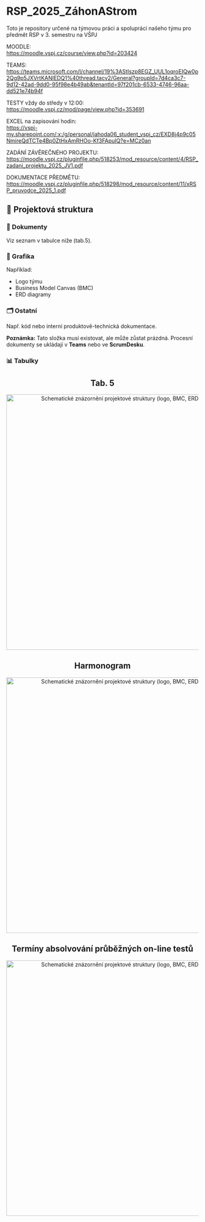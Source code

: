 # RSP_2025_ZáhonAStrom
Toto je repository určené na týmovou práci a spolupráci našeho týmu pro předmět RSP v 3. semestru na VŠPJ

MOODLE: <br/>
<a href="https://moodle.vspj.cz/course/view.php?id=203424" target="_blank">https://moodle.vspj.cz/course/view.php?id=203424</a>

TEAMS: <br/>
<a href="https://teams.microsoft.com/l/channel/19%3AStIszp8EGZ_UUL1oqroEIQw0p2Qg9p5JXVrtKANIEDQ1%40thread.tacv2/General?groupId=7d4ca3c7-9d12-42ad-9dd0-95f98e4b49ab&tenantId=97f201cb-6533-4746-96aa-dd521e74b94f" target="_blank">https://teams.microsoft.com/l/channel/19%3AStIszp8EGZ_UUL1oqroEIQw0p2Qg9p5JXVrtKANIEDQ1%40thread.tacv2/General?groupId=7d4ca3c7-9d12-42ad-9dd0-95f98e4b49ab&tenantId=97f201cb-6533-4746-96aa-dd521e74b94f</a>

TESTY vždy do středy v 12:00: <br/>
<a href="https://moodle.vspj.cz/mod/page/view.php?id=353691" target="_blank">https://moodle.vspj.cz/mod/page/view.php?id=353691</a>

EXCEL na zapisování hodin: <br/>
<a href="https://vspj-my.sharepoint.com/:x:/g/personal/jahoda06_student_vspj_cz/EXD8j4p9c05NmireQdTCTe4Bp0ZtHxAmRHOo-Kf3FApuIQ?e=MCz0an" target="_blank">https://vspj-my.sharepoint.com/:x:/g/personal/jahoda06_student_vspj_cz/EXD8j4p9c05NmireQdTCTe4Bp0ZtHxAmRHOo-Kf3FApuIQ?e=MCz0an</a>

ZADÁNÍ ZÁVĚREČNÉHO PROJEKTU: <br/>
<a href="https://moodle.vspj.cz/pluginfile.php/518253/mod_resource/content/4/RSP_zadani_projektu_2025_JV1.pdf" target="_blank">https://moodle.vspj.cz/pluginfile.php/518253/mod_resource/content/4/RSP_zadani_projektu_2025_JV1.pdf</a>

DOKUMENTACE PŘEDMĚTU: <br/>
<a href="https://moodle.vspj.cz/pluginfile.php/518298/mod_resource/content/11/xRSP_pruvodce_2025_1.pdf" target="_blank">https://moodle.vspj.cz/pluginfile.php/518298/mod_resource/content/11/xRSP_pruvodce_2025_1.pdf</a>


<h2>📂 Projektová struktura</h2>

<h3>📄 Dokumenty</h3>
<p>Viz seznam v tabulce níže (tab.5).</p>

<h3>🎨 Grafika</h3>
<p>Například:</p>
<ul>
  <li>Logo týmu</li>
  <li>Business Model Canvas (BMC)</li>
  <li>ERD diagramy</li>
</ul>

<h3>🗂️ Ostatní</h3>
<p>Např. kód nebo interní produktově-technická dokumentace.</p>
<p><strong>Poznámka:</strong> Tato složka musí existovat, ale může zůstat prázdná. Procesní dokumenty se ukládají v <strong>Teams</strong> nebo ve <strong>ScrumDesku</strong>.</p>

<h3>📊 Tabulky</h3>
<div align="center">
  <h2>Tab. 5</h2>
  <img
    src="https://github.com/user-attachments/assets/fa8a762e-87a6-4a4d-be15-26b3b85f48e1"
    alt="Schematické znázornění projektové struktury (logo, BMC, ERD)"
    width="584"
    height="668">
</div>

<div align="center">
  <h2>Harmonogram</h2>
  <img
    src="https://github.com/user-attachments/assets/f89cfc8c-dea6-457f-a030-3e2829f643a5"
    alt="Schematické znázornění projektové struktury (logo, BMC, ERD)"
    width="584"
    height="668">
</div>

<div align="center">
  <h2>Termíny absolvování průběžných on-line testů</h2>
  <img
    src="https://github.com/user-attachments/assets/9f7c14f6-a689-4f84-8894-8995627f6db9" 
    alt="Schematické znázornění projektové struktury (logo, BMC, ERD)"
    width="584"
    height="668">
</div>

